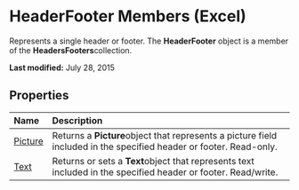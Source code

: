 
# HeaderFooter Members (Excel)
Represents a single header or footer. The  **HeaderFooter** object is a member of the **HeadersFooters**collection.

 **Last modified:** July 28, 2015


## Properties



|**Name**|**Description**|
|:-----|:-----|
| [Picture](53a27cb0-510e-1893-a759-d8cd976d35a3.md)|Returns a  **Picture**object that represents a picture field included in the specified header or footer. Read-only.|
| [Text](3f9c69b4-3746-68a8-d765-d03cccaeb106.md)|Returns or sets a  **Text**object that represents text included in the specified header or footer. Read/write.|
